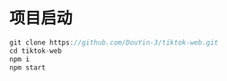 # 项目启动

```javascript
git clone https://github.com/DouYin-3/tiktok-web.git
cd tiktok-web
npm i
npm start
```


